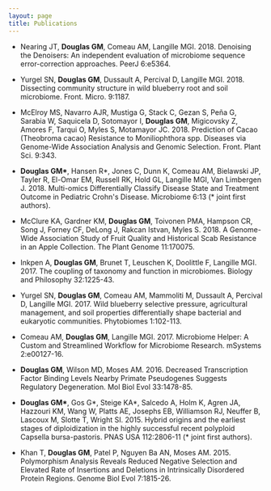 ```yaml
---
layout: page
title: Publications
---
```


* Nearing JT, **Douglas GM**, Comeau AM, Langille MGI. 2018. Denoising the Denoisers: An independent evaluation of microbiome sequence error-correction approaches. PeerJ 6:e5364.

* Yurgel SN, **Douglas GM**, Dussault A, Percival D, Langille MGI. 2018. Dissecting community structure in wild blueberry root and soil microbiome. Front. Micro. 9:1187.

* McElroy MS, Navarro AJR, Mustiga G, Stack C, Gezan S, Peña G, Sarabia W, Saquicela D, Sotomayor I, **Douglas GM**, Migicovsky Z, Amores F, Tarqui O, Myles S, Motamayor JC. 2018. Prediction of Cacao (Theobroma cacao) Resistance to Moniliophthora spp. Diseases via Genome-Wide Association Analysis and Genomic Selection. Front. Plant Sci. 9:343.

* **Douglas GM\***, Hansen R\*, Jones C, Dunn K, Comeau AM, Bielawski JP, Tayler R, El-Omar EM, Russell RK, Hold GL, Langille MGI, Van Limbergen J. 2018. Multi-omics Differentially Classify Disease State and Treatment Outcome in Pediatric Crohn's Disease. Microbiome 6:13 (\* joint first authors).

* McClure KA, Gardner KM, **Douglas GM**, Toivonen PMA, Hampson CR, Song J, Forney CF, DeLong J, Rakcan Istvan, Myles S. 2018. A Genome-Wide Association Study of Fruit Quality and Historical Scab Resistance in an Apple Collection. The Plant Genome 11:170075.

* Inkpen A, **Douglas GM**, Brunet T, Leuschen K, Doolittle F, Langille MGI. 2017. The coupling of taxonomy and function in microbiomes. Biology and Philosophy 32:1225-43.

* Yurgel SN, **Douglas GM**, Comeau AM, Mammoliti M, Dussault A, Percival D, Langille MGI. 2017. Wild blueberry selective pressure, agricultural management, and soil properties differentially shape bacterial and eukaryotic communities. Phytobiomes 1:102-113.

* Comeau AM, **Douglas GM**, Langille MGI. 2017. Microbiome Helper: A Custom and Streamlined Workflow for Microbiome Research. mSystems 2:e00127-16. 

* **Douglas GM**, Wilson MD, Moses AM. 2016. Decreased Transcription Factor Binding Levels Nearby Primate Pseudogenes Suggests Regulatory Degeneration. Mol Biol Evol 33:1478-85.

* **Douglas GM\***, Gos G\*, Steige KA\*, Salcedo A, Holm K, Agren JA, Hazzouri KM, Wang W, Platts AE, Josephs EB, Williamson RJ, Neuffer B, Lascoux M, Slotte T, Wright SI. 2015. Hybrid origins and the earliest stages of diploidization in the highly successful recent polyploid Capsella bursa-pastoris. PNAS USA 112:2806-11 (\* joint first authors).

* Khan T, **Douglas GM**, Patel P, Nguyen Ba AN, Moses AM. 2015. Polymorphism Analysis Reveals Reduced Negative Selection and Elevated Rate of Insertions and Deletions in Intrinsically Disordered Protein Regions. Genome Biol Evol 7:1815-26.
